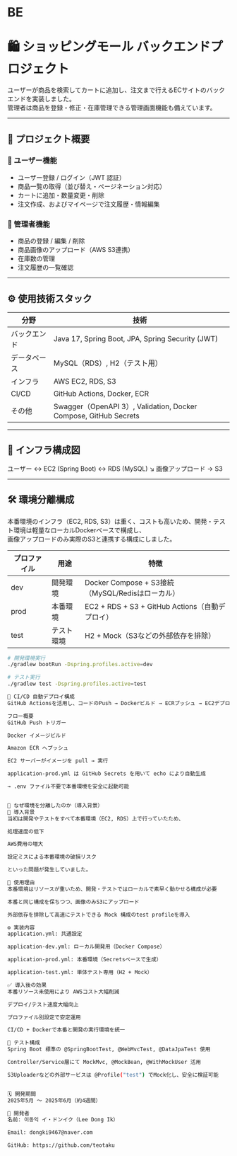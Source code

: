 # BE
# 🛍️ ショッピングモール バックエンドプロジェクト

ユーザーが商品を検索してカートに追加し、注文まで行えるECサイトのバックエンドを実装しました。  
管理者は商品を登録・修正・在庫管理できる管理画面機能も備えています。

---

## 📌 プロジェクト概要

### 👤 ユーザー機能
- ユーザー登録 / ログイン（JWT 認証）
- 商品一覧の取得（並び替え・ページネーション対応）
- カートに追加・数量変更・削除
- 注文作成、およびマイページで注文履歴・情報編集

### 🔧 管理者機能
- 商品の登録 / 編集 / 削除
- 商品画像のアップロード（AWS S3連携）
- 在庫数の管理
- 注文履歴の一覧確認

---

## ⚙️ 使用技術スタック

| 分野 | 技術 |
|------|------|
| バックエンド | Java 17, Spring Boot, JPA, Spring Security (JWT) |
| データベース | MySQL（RDS）, H2（テスト用） |
| インフラ | AWS EC2, RDS, S3 |
| CI/CD | GitHub Actions, Docker, ECR |
| その他 | Swagger（OpenAPI 3）, Validation, Docker Compose, GitHub Secrets |

---

## 🧱 インフラ構成図

ユーザー ↔ EC2 (Spring Boot) ↔ RDS (MySQL)
↘︎ 画像アップロード → S3


---

## 🛠 環境分離構成

本番環境のインフラ（EC2, RDS, S3）は重く、コストも高いため、開発・テスト環境は軽量なローカルDockerベースで構成し、  
画像アップロードのみ実際のS3と連携する構成にしました。

| プロファイル | 用途         | 特徴 |
|--------------|--------------|------|
| dev          | 開発環境     | Docker Compose + S3接続（MySQL/Redisはローカル） |
| prod         | 本番環境     | EC2 + RDS + S3 + GitHub Actions（自動デプロイ） |
| test         | テスト環境   | H2 + Mock（S3などの外部依存を排除） |

```bash
# 開発環境実行
./gradlew bootRun -Dspring.profiles.active=dev

# テスト実行
./gradlew test -Dspring.profiles.active=test

🚀 CI/CD 自動デプロイ構成
GitHub Actionsを活用し、コードのPush → Dockerビルド → ECRプッシュ → EC2デプロイまで全自動化しました。

フロー概要
GitHub Push トリガー

Docker イメージビルド

Amazon ECR へプッシュ

EC2 サーバーがイメージを pull → 実行

application-prod.yml は GitHub Secrets を用いて echo により自動生成

→ .env ファイル不要で本番環境を安全に起動可能


🧩 なぜ環境を分離したのか（導入背景）
🔸 導入背景
当初は開発やテストをすべて本番環境（EC2, RDS）上で行っていたため、

処理速度の低下

AWS費用の増大

設定ミスによる本番環境の破損リスク

といった問題が発生していました。

🔹 使用理由
本番環境はリソースが重いため、開発・テストではローカルで素早く動かせる構成が必要

本番と同じ構成を保ちつつ、画像のみS3にアップロード

外部依存を排除して高速にテストできる Mock 構成のtest profileを導入

⚙️ 実装内容
application.yml: 共通設定

application-dev.yml: ローカル開発用（Docker Compose）

application-prod.yml: 本番環境（Secretsベースで生成）

application-test.yml: 単体テスト専用（H2 + Mock）

✅ 導入後の効果
本番リソース未使用により AWSコスト大幅削減

デプロイ/テスト速度大幅向上

プロファイル別設定で安定運用

CI/CD + Dockerで本番と開発の実行環境を統一

🧪 テスト構成
Spring Boot 標準の @SpringBootTest, @WebMvcTest, @DataJpaTest 使用

Controller/Service層にて MockMvc, @MockBean, @WithMockUser 活用

S3Uploaderなどの外部サービスは @Profile("test") でMock化し、安全に検証可能


🗓️ 開発期間
2025年5月 ～ 2025年6月（約4週間）

👤 開発者
名前: 이동익 イ・ドンイク（Lee Dong Ik）

Email: dongki9467@naver.com

GitHub: https://github.com/teotaku
